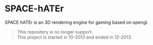 # SPACE-hATEr
SPACE hATEr is an 3D rendering engine for gaming based on opengl.
> This repository is no longer support.<br>
> This project is started in 10-2013 and ended in 12-2013.
